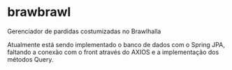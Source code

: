 # brawbrawl
Gerenciador de pardidas costumizadas no Brawlhalla

Atualmente está sendo implementado o banco de dados com o Spring JPA, faltando a conexão com o front através do AXIOS e a implementação dos métodos Query.

